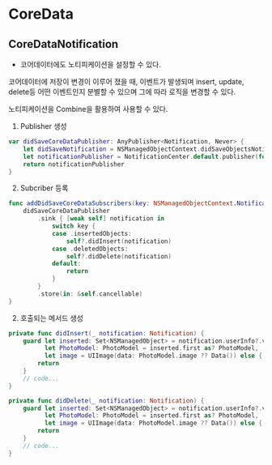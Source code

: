 # CoreData

## CoreDataNotification
- 코어데이터에도 노티피케이션을 설정할 수 있다.

코어데이터에 저장이 변경이 이루어 졌을 때, 이벤트가 발생되며 insert, update, delete등 어떤 이벤트인지 분별할 수 있으며 그에 따라 로직을 변경할 수 있다.

노티피케이션을 Combine을 활용하여 사용할 수 있다.

1. Publisher 생성

```swift
var didSaveCoreDataPublisher: AnyPublisher<Notification, Never> {
    let didSaveNotification = NSManagedObjectContext.didSaveObjectsNotification
    let notificationPublisher = NotificationCenter.default.publisher(for: didSaveNotification, object: nil).eraseToAnyPublisher()
    return notificationPublisher
}
```

2. Subcriber 등록

```swift
func addDidSaveCoreDataSubscribers(key: NSManagedObjectContext.NotificationKey) {
    didSaveCoreDataPublisher
        .sink { [weak self] notification in
            switch key {
            case .insertedObjects:
                self?.didInsert(notification)
            case .deletedObjects:
                self?.didDelete(notification)
            default:
                return
            }
        }
        .store(in: &self.cancellable)
}
```

2. 호출되는 메서드 생성

```swift
private func didInsert(_ notification: Notification) {
    guard let inserted: Set<NSManagedObject> = notification.userInfo?.value(for: .insertedObjects),
          let PhotoModel: PhotoModel = inserted.first as? PhotoModel,
          let image = UIImage(data: PhotoModel.image ?? Data()) else {
        return
    }
    // code...
}

private func didDelete(_ notification: Notification) {
    guard let inserted: Set<NSManagedObject> = notification.userInfo?.value(for: .deletedObjects),
          let PhotoModel: PhotoModel = inserted.first as? PhotoModel,
          let image = UIImage(data: PhotoModel.image ?? Data()) else {
        return
    }
    // code...
}
```